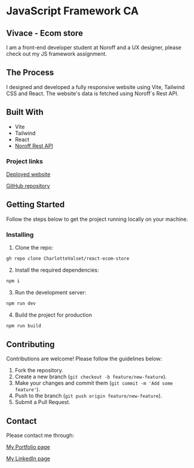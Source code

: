# JavaScript Framework CA

## Vivace - Ecom store

I am a front-end developer student at Noroff and a UX designer, please check out my JS framework assignment.

## The Process

I designed and developed a fully responsive website using Vite, Tailwind CSS and React. The website's data is fetched using Noroff´s Rest API.

## Built With

- Vite
- Tailwind
- React
- [Noroff Rest API](https://docs.noroff.dev/docs/v2/basic/online-shop)

### Project links

[Deployed website](https://vivance.netlify.app)

[GitHub repository](https://github.com/CharlotteValset/react-ecom-store)

## Getting Started

Follow the steps below to get the project running locally on your machine.

### Installing

1. Clone the repo:

```bash
gh repo clone CharlotteValset/react-ecom-store
```

2. Install the required dependencies:

```bash
npm i
```

3. Run the development server:

```bash
npm run dev
```

4. Build the project for production

```bash
npm run build
```

## Contributing

Contributions are welcome! Please follow the guidelines below:

1. Fork the repository.
2. Create a new branch (`git checkout -b feature/new-feature`).
3. Make your changes and commit them (`git commit -m 'Add some feature'`).
4. Push to the branch (`git push origin feature/new-feature`).
5. Submit a Pull Request.

## Contact

Please contact me through:

[My Portfolio page](https://charlottevalset.no)

[My LinkedIn page](https://www.linkedin.com/in/charlotte-valset-6195b521a/)
